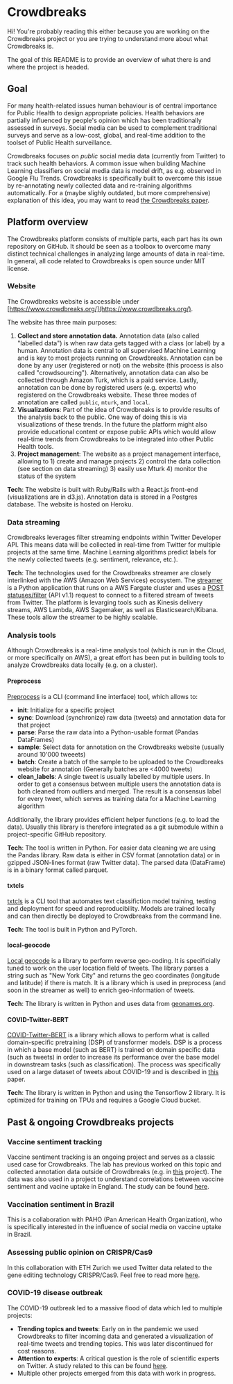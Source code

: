 # Crowdbreaks

Hi! You're probably reading this either because you are working on the Crowdbreaks project or you are trying to understand more about what Crowdbreaks is.

The goal of this README is to provide an overview of what there is and where the project is headed. 

## Goal
For many health-related issues human behaviour is of central importance for Public Health to design appropriate policies. Health behaviors are partially influenced by people's opinion which has been traditionally assessed in surveys. Social media can be used to complement traditional surveys and serve as a low-cost, global, and real-time addition to the toolset of Public Health surveillance.

Crowdbreaks focuses on *public* social media data (currently from Twitter) to track such health behaviors. A common issue when building Machine Learning classifiers on social media data is model drift, as e.g. observed in Google Flu Trends. Crowdbreaks is specifically built to overcome this issue by re-annotating newly collected data and re-training algorithms automatically. For a (maybe slighly outdated, but more comprehensive) explanation of this idea, you may want to read [the Crowdbreaks paper](https://www.frontiersin.org/articles/10.3389/fpubh.2019.00081/full).

## Platform overview
The Crowdbreaks platform consists of multiple parts, each part has its own repository on GitHub. It should be seen as a toolbox to overcome many distinct technical challenges in analyzing large amounts of data in real-time. In general, all code related to Crowdbreaks is open source under MIT license.

### Website
The Crowdbreaks website is accessible under [https://www.crowdbreaks.org/](https://www.crowdbreaks.org/). 

The website has three main purposes:
1. **Collect and store annotation data.** 
Annotation data (also called "labelled data") is when raw data gets tagged with a class (or label) by a human. Annotation data is central to all supervised Machine Learning and is key to most projects running on Crowdbreaks. Annotation can be done by any user (registered or not) on the website (this process is also called "crowdsourcing"). Alternatively, annotation data can also be collected through Amazon Turk, which is a paid service. Lastly, annotation can be done by registered users (e.g. experts) who registered on the Crowdbreaks website. These three modes of annotation are called `public`, `mturk`, and `local`.
2. **Visualizations**: Part of the idea of Crowdbreaks is to provide results of the analysis back to the public. One way of doing this is via visualizations of these trends. In the future the platform might also provide educational content or expose public APIs which would allow real-time trends from Crowdbreaks to be integrated into other Public Health tools.
3. **Project management**: The website as a project management interface, allowing to 1) create and manage projects 2) control the data collection (see section on data streaming) 3) easily use Mturk 4) monitor the status of the system

**Tech**: The website is built with Ruby/Rails with a React.js front-end (visualizations are in d3.js). Annotation data is stored in a Postgres database. The website is hosted on Heroku.

### Data streaming
Crowdbreaks leverages filter streaming endpoints within Twitter Developer API. This means data will be collected in real-time from Twitter for multiple projects at the same time. Machine Learning algorithms predict labels for the newly collected tweets (e.g. sentiment, relevance, etc.).

**Tech**: The technologies used for the Crowdbreaks streamer are closely interlinked with the AWS (Amazon Web Services) ecosystem. The [streamer](https://github.com/crowdbreaks/crowdbreaks-streamer-2) is a Python application that runs on a AWS Fargate cluster and uses a [POST statuses/filter](https://developer.twitter.com/en/docs/twitter-api/v1/tweets/filter-realtime/api-reference/post-statuses-filter) (API v1.1) request to connect to a filtered stream of tweets from Twitter. The platform is levarging tools such as Kinesis delivery streams, AWS Lambda, AWS Sagemaker, as well as Elasticsearch/Kibana. These tools allow the streamer to be highly scalable.

### Analysis tools
Although Crowdbreaks is a real-time analysis tool (which is run in the Cloud, or more specifically on AWS), a great effort has been put in building tools to analyze Crowdbreaks data locally (e.g. on a cluster).

#### Preprocess
[Preprocess](https://github.com/crowdbreaks/preprocess) is a CLI (command line interface) tool, which allows to:
* **init**: Initialize  for a specific project
* **sync**: Download (synchronize) raw data (tweets) and annotation data for that project
* **parse**: Parse the raw data into a Python-usable format (Pandas DataFrames)
* **sample**: Select data for annotation on the Crowdbreaks website (usually around 10'000 tweeets)
* **batch**: Create a batch of the sample to be uploaded to the Crowdbreaks website for annotation (Generally batches are <4000 tweets)
* **clean_labels**: A single tweet is usually labelled by multiple users. In order to get a consensus between multiple users the annotation data is both cleaned from outliers and merged. The result is a consensus label for every tweet, which serves as training data for a Machine Learning algorithm

Additionally, the library provides efficient helper functions (e.g. to load the data). Usually this library is therefore integrated as a git submodule within a project-specific GitHub repository.

**Tech**: The tool is written in Python. For easier data cleaning we are using the Pandas library. Raw data is either in CSV format (annotation data) or in gzipped JSON-lines format (raw Twitter data). The parsed data (DataFrame) is in a binary format called parquet. 

#### txtcls
[txtcls](https://github.com/crowdbreaks/text-classification) is a CLI tool that automates text classifiction model training, testing and deployment for speed and reproducibility. Models are trained locally and can then directly be deployed to Crowdbreaks from the command line.

**Tech**: The tool is built in Python and PyTorch.

#### local-geocode
[Local geocode](https://github.com/mar-muel/local-geocode) is a library to perform reverse geo-coding. It is specificially tuned to work on the user location field of tweets. The library parses a string such as "New York City" and returns the geo coordinates (longitude and latitude) if there is match. It is a library which is used in preprocess (and soon in the streamer as well) to enrich geo-information of tweets.

**Tech**: The library is written in Python and uses data from [geonames.org](https://www.geonames.org/).

#### COVID-Twitter-BERT
[COVID-Twitter-BERT](https://github.com/digitalepidemiologylab/covid-twitter-bert) is a library which allows to perform what is called domain-specific pretraining (DSP) of transformer models. DSP is a process in which a base model (such as BERT) is trained on domain specific data (such as tweets) in order to increase its performance over the base model in downstream tasks (such as classification). The process was specifically used on a large dataset of tweets about COVID-19 and is described in [this](https://arxiv.org/abs/2005.07503) paper. 

**Tech**: The library is written in Python and using the Tensorflow 2 library. It is optimized for training on TPUs and requires a Google Cloud bucket.

## Past & ongoing Crowdbreaks projects
### Vaccine sentiment tracking
Vaccine sentiment tracking is an ongoing project and serves as a classic used case for Crowdbreaks. The lab has previous worked on this topic and collected annotation data outside of Crowdbreaks (e.g. in [this](https://www.pnas.org/content/114/52/13762?collection=&utm_source=TrendMD&utm_medium=cpc&utm_campaign=Proc_Natl_Acad_Sci_U_S_A_TrendMD_0) project). The data was also used in a project to understand correlations between vaccine sentiment and vacine uptake in England. The study can be found [here](https://www.sciencedirect.com/science/article/pii/S0264410X20307374).

### Vaccination sentiment in Brazil
This is a collaboration with PAHO (Pan American Health Organization), who is specifically interested in the influence of social media on vaccine uptake in Brazil.

### Assessing public opinion on CRISPR/Cas9
In this collaboration with ETH Zurich we used Twitter data related to the gene editing technology CRISPR/Cas9. Feel free to read more [here](https://www.jmir.org/2020/8/e17830).

### COVID-19 disease outbreak
The COVID-19 outbreak led to a massive flood of data which led to multiple projects:
* **Trending topics and tweets**: Early on in the pandemic we used Crowdbreaks to filter incoming data and generated a visualization of real-time tweets and trending topics. This was later discontinued for cost reasons.
* **Attention to experts**: A critical question is the role of scientific experts on Twitter. A study related to this can be found [here](https://arxiv.org/abs/2008.08364).
* Multiple other projects emerged from this data with work in progress.

